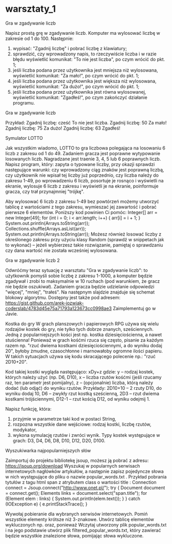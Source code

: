 # warsztaty_1

Gra w zgadywanie liczb

Napisz prostą grę w zgadywanie liczb. Komputer ma wylosować liczbę w zakresie od 1 do 100. Następnie:
1. wypisać: "Zgadnij liczbę" i pobrać liczbę z klawiatury;
2. sprawdzić, czy wprowadzony napis, to rzeczywiście liczba i w razie błędu wyświetlić komunikat: "To
nie jest liczba", po czym wrócić do pkt. 1;
3. jeśli liczba podana przez użytkownika jest mniejsza niż wylosowana, wyświetlić komunikat: "Za mało!", po czym wrócić do pkt. 1;
4. jeśli liczba podana przez użytkownika jest większa niż wylosowana, wyświetlić komunikat: "Za dużo!", po czym wrócić do pkt. 1;
5. jeśli liczba podana przez użytkownika jest równa wylosowanej, wyświetlić komunikat: "Zgadłeś!", po czym zakończyć działanie programu.

  
Gra w zgadywanie liczb

Przykład:
 Zgadnij liczbę: cześć To nie jest liczba. Zgadnij liczbę: 50
Za mało!
Zgadnij liczbę: 75 Za dużo!
Zgadnij liczbę: 63 Zgadłeś!

  
Symulator LOTTO

Jak wszystkim wiadomo, LOTTO to gra liczbowa polegająca na losowaniu 6 liczb z zakresu od 1 do 49. Zadaniem gracza jest poprawne wytypowanie losowanych liczb. Nagradzane jest traenie 3, 4, 5 lub 6 poprawnych liczb.
Napisz program, który:
zapyta o typowane liczby, przy okazji sprawdzi następujące warunki:
czy wprowadzony ciąg znaków jest poprawną liczbą, czy użytkownik nie wpisał tej liczby już poprzednio, czy liczba należy do zakresu 1-49,
po wprowadzeniu 6 liczb, posortuje je rosnąco i wyświetli na ekranie, wylosuje 6 liczb z zakresu i wyświetli je na ekranie,
poinformuje gracza, czy trał przynajmniej "trójkę".

Aby wylosować 6 liczb z zakresu 1-49 bez powtórzeń możemy utworzyć tablicę z wartościami z tego zakresu, wymieszać jej zawartość i pobrać pierwsze 6 elementów.
Poniższy kod powinien Ci pomóc:
 Integer[] arr = new Integer[49];
for (int i = 0; i < arr.length; i++) {
arr[i] = i + 1; }
System.out.println(Arrays.toString(arr)); Collections.shuffle(Arrays.asList(arr)); System.out.println(Arrays.toString(arr));
 Możesz również losować liczby z określonego zakresu przy użyciu klasy Random (sprawdź w snippetach jak to wykonać) – jeżeli wybierzesz takie rozwiązanie, pamiętaj o sprawdzaniu czy dana
wartość nie została wcześniej wylosowana.

   
Gra w zgadywanie liczb 2

Odwróćmy teraz sytuację z warsztatu "Gra w zgadywanie liczb": to użytkownik pomyśli sobie liczbę z zakresu 1-1000, a komputer będzie zgadywał i zrobi to maksymalnie w 10 ruchach (pod warunkiem, że gracz nie będzie oszukiwał).
Zadaniem gracza będzie udzielanie odpowiedzi "więcej", "mniej", "trałeś".
Na następnym slajdzie znajduje się schemat blokowy algorytmu.
Dostępny jest także pod adresem: https://gist.github.com/arek-jozwiak-coderslab/4783d45e75a71793a123673cc0998ae3 Zaimplementuj go w Javie.

 Kostka do gry
W grach planszowych i papierowych RPG używa się wielu rodzajów kostek do gry, nie tylko tych dobrze znanych, sześciennych. Jedną z popularniejszych kości jest np. kostka dziesięciościenna, a nawet stuścienna!
Ponieważ w grach kośćmi rzuca się często, pisanie za każdym razem np. "rzuć dwiema kostkami dziesięciościennymi, a do wyniku dodaj 20", byłoby żmudne, czasochłonne i marnowałoby ogromne ilości papieru.
W takich sytuacjach używa się kodu skracającego polecenie np.: "rzuć 2D10+20".

Kod takiej kostki wygląda następująco:
xDy+z
gdzie:
y – rodzaj kostek, których należy użyć (np. D6, D10),
x – liczba rzutów kośćmi (jeśli rzucamy raz, ten parametr jest pomijalny), z – (opcjonalnie) liczba, którą należy dodać (lub odjąć) do wyniku rzutów.
Przykłady:
2D10+10 – 2 rzuty D10, do wyniku dodaj 10, D6 – zwykły rzut kostką sześcienną,
2D3 – rzut dwiema kostkami trójściennymi, D12-1 – rzut kością D12, od wyniku odejmij 1.

Napisz funkcję, która:
1. przyjmie w parametrze taki kod w postaci String,
2. rozpozna wszystkie dane wejściowe:
rodzaj kostki, liczbę rzutów, modykator,
3. wykona symulację rzutów i zwróci wynik.
Typy kostek występujące w grach: D3, D4, D6, D8, D10, D12, D20, D100.


Wyszukiwarka najpopularniejszych słów

Zaimportuj do projektu bibliotekę jsoup, możesz ją pobrać z adresu: https://jsoup.org/download
Wyszukaj w popularnych serwisach internetowych nagłówków artykułów, a następnie zapisz pojedyncze słowa w nich występujące do pliku o nazwie popular_words.txt . Przykład pobrania
tytułów z tagu html span z atrybutem class o wartości title :
       Connection connect = Jsoup.connect("http://www.onet.pl/"); try {
Document document = connect.get();
Elements links = document.select("span.title"); for (Element elem : links) {
System.out.println(elem.text()); }
} catch (IOException e) { e.printStackTrace();
}

Wywołaj pobieranie dla wybranych serwisów internetowych. Pomiń wszystkie elementy krótsze niż 3-znakowe.
Utwórz tablicę elementów wykluczonych np. oraz, ponieważ
Wczytaj utworzony plik popular_words.txt i na jego podstawie utwórz plik filtered_popular_words.txt, który zawierać będzie wszystkie znalezione słowa,
pomijając słowa wykluczone.
